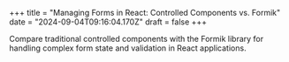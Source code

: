 +++
title = "Managing Forms in React: Controlled Components vs. Formik"
date = "2024-09-04T09:16:04.170Z"
draft = false
+++

  Compare traditional controlled components with the Formik library for handling complex form state and validation in React applications.
        